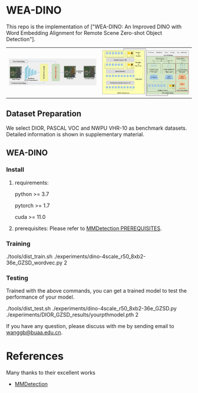 # WEA-DINO

This repo is the implementation of ["WEA-DINO: An Improved DINO with Word Embedding Alignment for Remote Scene Zero-shot Object Detection"].

<table>
    <tr>
    <td><img src="PaperFigs\Fig1.png" width = "100%" alt="Diagram"/></td>
    <td><img src="PaperFigs\Fig2.png" width = "100%" alt="Architecture"/></td>
    </tr>
</table>

## Dataset Preparation

We select DIOR, PASCAL VOC and NWPU VHR-10 as benchmark datasets. Detailed information is shown in supplementary material. 


## WEA-DINO

### Install

1. requirements:
    
    python >= 3.7
        
    pytorch >= 1.7
        
    cuda >= 11.0
    
2. prerequisites: Please refer to  [MMDetection PREREQUISITES](https://github.com/open-mmlab/mmdetection).



### Training

./tools/dist_train.sh ./experiments/dino-4scale_r50_8xb2-36e_GZSD_wordvec.py 2

### Testing

Trained with the above commands, you can get a trained model to test the performance of your model.   
  
./tools/dist_test.sh ./experiments/dino-4scale_r50_8xb2-36e_GZSD.py ./experiments/DIOR_GZSD_results/yourpthmodel.pth 2


If you have any question, please discuss with me by sending email to wanggb@buaa.edu.cn.

# References
Many thanks to their excellent works
* [MMDetection](https://github.com/open-mmlab/mmdetection)

